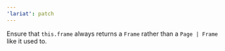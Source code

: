 ```yaml
---
'lariat': patch
---
```


Ensure that `this.frame` always returns a `Frame` rather than a `Page | Frame` like it used to.
